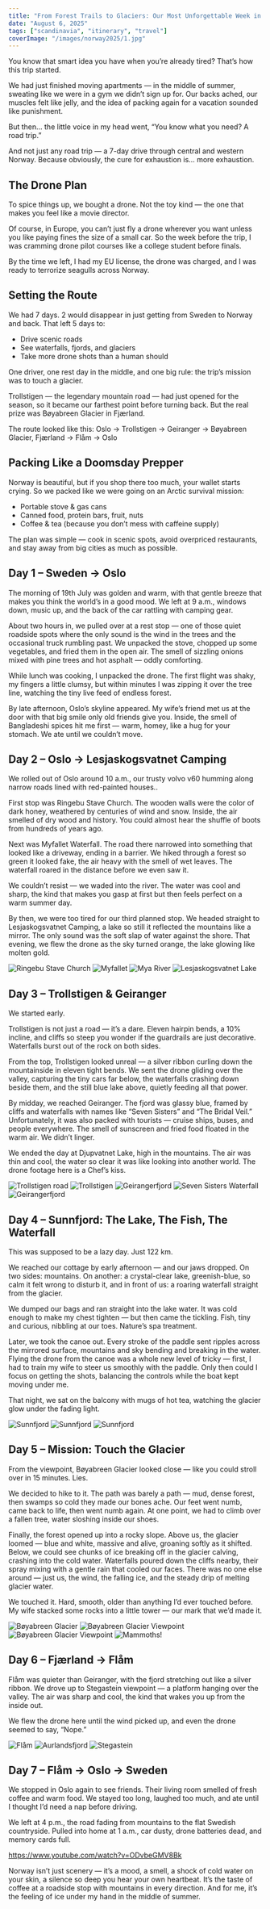 ```yaml
---
title: "From Forest Trails to Glaciers: Our Most Unforgettable Week in Norway"
date: "August 6, 2025"
tags: ["scandinavia", "itinerary", "travel"]
coverImage: "/images/norway2025/1.jpg"
---
```


You know that smart idea you have when you’re already tired? That’s how this trip started.

We had just finished moving apartments — in the middle of summer, sweating like we were in a gym we didn’t sign up for. Our backs ached, our muscles felt like jelly, and the idea of packing again for a vacation sounded like punishment.

But then… the little voice in my head went, “You know what you need? A road trip.”

And not just any road trip — a 7-day drive through central and western Norway. Because obviously, the cure for exhaustion is… more exhaustion.

## The Drone Plan

To spice things up, we bought a drone. Not the toy kind — the one that makes you feel like a movie director.

Of course, in Europe, you can’t just fly a drone wherever you want unless you like paying fines the size of a small car. So the week before the trip, I was cramming drone pilot courses like a college student before finals.

By the time we left, I had my EU license, the drone was charged, and I was ready to terrorize seagulls across Norway.

## Setting the Route

We had 7 days. 2 would disappear in just getting from Sweden to Norway and back. That left 5 days to:

- Drive scenic roads
- See waterfalls, fjords, and glaciers
- Take more drone shots than a human should

One driver, one rest day in the middle, and one big rule: the trip’s mission was to touch a glacier.

Trollstigen — the legendary mountain road — had just opened for the season, so it became our farthest point before turning back. But the real prize was Bøyabreen Glacier in Fjærland.

The route looked like this:
Oslo → Trollstigen → Geiranger → Bøyabreen Glacier, Fjærland → Flåm → Oslo

## Packing Like a Doomsday Prepper

Norway is beautiful, but if you shop there too much, your wallet starts crying. So we packed like we were going on an Arctic survival mission:

- Portable stove & gas cans
- Canned food, protein bars, fruit, nuts
- Coffee & tea (because you don’t mess with caffeine supply)

The plan was simple — cook in scenic spots, avoid overpriced restaurants, and stay away from big cities as much as possible.

## Day 1 – Sweden → Oslo

The morning of 19th July was golden and warm, with that gentle breeze that makes you think the world’s in a good mood. We left at 9 a.m., windows down, music up, and the back of the car rattling with camping gear.

About two hours in, we pulled over at a rest stop — one of those quiet roadside spots where the only sound is the wind in the trees and the occasional truck rumbling past. We unpacked the stove, chopped up some vegetables, and fried them in the open air. The smell of sizzling onions mixed with pine trees and hot asphalt — oddly comforting.

While lunch was cooking, I unpacked the drone. The first flight was shaky, my fingers a little clumsy, but within minutes I was zipping it over the tree line, watching the tiny live feed of endless forest.

By late afternoon, Oslo’s skyline appeared. My wife’s friend met us at the door with that big smile only old friends give you. Inside, the smell of Bangladeshi spices hit me first — warm, homey, like a hug for your stomach. We ate until we couldn’t move.

## Day 2 – Oslo → Lesjaskogsvatnet Camping

We rolled out of Oslo around 10 a.m., our trusty volvo v60 humming along narrow roads lined with red-painted houses..

First stop was Ringebu Stave Church. The wooden walls were the color of dark honey, weathered by centuries of wind and snow. Inside, the air smelled of dry wood and history. You could almost hear the shuffle of boots from hundreds of years ago.

Next was Myfallet Waterfall. The road there narrowed into something that looked like a driveway, ending in a barrier. We hiked through a forest so green it looked fake, the air heavy with the smell of wet leaves. The waterfall roared in the distance before we even saw it.

We couldn’t resist — we waded into the river. The water was cool and sharp, the kind that makes you gasp at first but then feels perfect on a warm summer day.

By then, we were too tired for our third planned stop. We headed straight to Lesjaskogsvatnet Camping, a lake so still it reflected the mountains like a mirror. The only sound was the soft slap of water against the shore. That evening, we flew the drone as the sky turned orange, the lake glowing like molten gold.

<!--gallery-->
![Ringebu Stave Church](/images/norway2025/DJI_0019.jpeg)
![Myfallet](/images/norway2025/DJI_0029.jpeg)
![Mya River](/images/norway2025/myfallet.jpeg)
![Lesjaskogsvatnet Lake](/images/norway2025/DJI_0030.jpeg)
<!--gallery-->

## Day 3 – Trollstigen & Geiranger

We started early.

Trollstigen is not just a road — it’s a dare. Eleven hairpin bends, a 10% incline, and cliffs so steep you wonder if the guardrails are just decorative. Waterfalls burst out of the rock on both sides.

From the top, Trollstigen looked unreal — a silver ribbon curling down the mountainside in eleven tight bends. We sent the drone gliding over the valley, capturing the tiny cars far below, the waterfalls crashing down beside them, and the still blue lake above, quietly feeding all that power.

By midday, we reached Geiranger. The fjord was glassy blue, framed by cliffs and waterfalls with names like “Seven Sisters” and “The Bridal Veil.” Unfortunately, it was also packed with tourists — cruise ships, buses, and people everywhere. The smell of sunscreen and fried food floated in the warm air. We didn’t linger.

We ended the day at Djupvatnet Lake, high in the mountains. The air was thin and cool, the water so clear it was like looking into another world. The drone footage here is a Chef’s kiss.

<!--gallery-->
![Trollstigen road](/images/norway2025/trolls_1.jpeg)
![Trollstigen](/images/norway2025/trolls_2.jpeg)
![Geirangerfjord](/images/norway2025/gei_01.jpeg)
![Seven Sisters Waterfall](/images/norway2025/gei_02.jpeg)
![Geirangerfjord](/images/norway2025/gei_03.jpeg)
<!--gallery-->

## Day 4 – Sunnfjord: The Lake, The Fish, The Waterfall

This was supposed to be a lazy day. Just 122 km.

We reached our cottage by early afternoon — and our jaws dropped. On two sides: mountains. On another: a crystal-clear lake, greenish-blue, so calm it felt wrong to disturb it, and in front of us: a roaring waterfall straight from the glacier.

We dumped our bags and ran straight into the lake water. It was cold enough to make my chest tighten — but then came the tickling. Fish, tiny and curious, nibbling at our toes. Nature’s spa treatment.

Later, we took the canoe out. Every stroke of the paddle sent ripples across the mirrored surface, mountains and sky bending and breaking in the water. Flying the drone from the canoe was a whole new level of tricky — first, I had to train my wife to steer us smoothly with the paddle. Only then could I focus on getting the shots, balancing the controls while the boat kept moving under me.

That night, we sat on the balcony with mugs of hot tea, watching the glacier glow under the fading light.

<!--gallery-->
![Sunnfjord](/images/norway2025/s1.jpeg)
![Sunnfjord](/images/norway2025/s2.jpeg)
![Sunnfjord](/images/norway2025/s3.jpeg)
<!--gallery-->

## Day 5 – Mission: Touch the Glacier

From the viewpoint, Bøyabreen Glacier looked close — like you could stroll over in 15 minutes. Lies.

We decided to hike to it. The path was barely a path — mud, dense forest, then swamps so cold they made our bones ache. Our feet went numb, came back to life, then went numb again. At one point, we had to climb over a fallen tree, water sloshing inside our shoes.

Finally, the forest opened up into a rocky slope. Above us, the glacier loomed — blue and white, massive and alive, groaning softly as it shifted. Below, we could see chunks of ice breaking off in the glacier calving, crashing into the cold water. Waterfalls poured down the cliffs nearby, their spray mixing with a gentle rain that cooled our faces. There was no one else around — just us, the wind, the falling ice, and the steady drip of melting glacier water.

We touched it. Hard, smooth, older than anything I’d ever touched before. My wife stacked some rocks into a little tower — our mark that we’d made it.

<!--gallery-->
![Bøyabreen Glacier](/images/norway2025/g1.jpeg)
![Bøyabreen Glacier Viewpoint](/images/norway2025/g2.jpeg)
![Bøyabreen Glacier Viewpoint](/images/norway2025/g3.jpeg)
![Mammoths!](/images/norway2025/g4.jpg)
<!--gallery-->

## Day 6 – Fjærland → Flåm

Flåm was quieter than Geiranger, with the fjord stretching out like a silver ribbon. We drove up to Stegastein viewpoint — a platform hanging over the valley. The air was sharp and cool, the kind that wakes you up from the inside out.

We flew the drone here until the wind picked up, and even the drone seemed to say, “Nope.”

<!--gallery-->
![Flåm](/images/norway2025/f1.jpeg)
![Aurlandsfjord](/images/norway2025/f2.jpeg)
![Stegastein](/images/norway2025/f3.jpeg)
<!--gallery-->

## Day 7 – Flåm → Oslo → Sweden

We stopped in Oslo again to see friends. Their living room smelled of fresh coffee and warm food. We stayed too long, laughed too much, and ate until I thought I’d need a nap before driving.

We left at 4 p.m., the road fading from mountains to the flat Swedish countryside. Pulled into home at 1 a.m., car dusty, drone batteries dead, and memory cards full.

https://www.youtube.com/watch?v=ODvbeGMV8Bk

Norway isn’t just scenery — it’s a mood, a smell, a shock of cold water on your skin, a silence so deep you hear your own heartbeat. It’s the taste of coffee at a roadside stop with mountains in every direction. And for me, it’s the feeling of ice under my hand in the middle of summer.